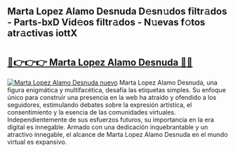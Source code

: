 ## Marta Lopez Alamo Desnuda D𝚎sn𝚞dos filtr𝚊dos - Parts-bxD Vid𝚎os filtr𝚊dos - N𝚞evas f𝚘tos atr𝚊ctivas iottX

# <h2><a href="http://mb645hl.tromn.icu/?c=Marta+Lopez+Alamo+Desnuda">🔗👉👉👉 Marta Lopez Alamo Desnuda 🔗🔗</a></h2>

[![Marta Lopez Alamo Desnuda nuevo](https://i.imgur.com/pEAQMta.gif)](http://mb645hl.tromn.icu/?c=Marta+Lopez+Alamo+Desnuda)
Marta Lopez Alamo Desnuda, una figura enigmática y multifacética, desafía las etiquetas simples. Su enfoque único para construir una presencia en la web ha atraído y ofendido a los seguidores, estimulando debates sobre la expresión artística, el consentimiento y la esencia de las comunidades virtuales. Independientemente de sus esfuerzos futuros, su importancia en la era digital es innegable. Armado con una dedicación inquebrantable y un atractivo innegable, el alcance de Marta Lopez Alamo Desnuda en el mundo virtual es expansivo.
